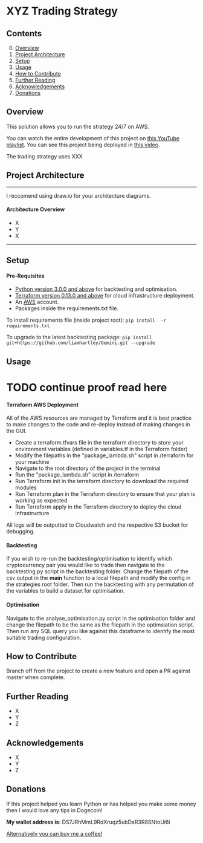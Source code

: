 # XYZ Trading Strategy

## Contents
0. [Overview](#overview)
1. [Project Architecture](#projectarchitecture)
2. [Setup](#setup) 
3. [Usage](#usage)
4. [How to Contribute](#howtocontribute)
5. [Further Reading](#furtherreading)
6. [Acknowledgements](#acknowledgements)
7. [Donations](#donations)

<a name="overview"></a>
## Overview 

This solution allows you to run the strategy 24/7 on AWS.

You can watch the entire development of this project on [this YouTube playlist](https://www.youtube.com/watch?v=ee0JCfeFw1o&list=PLobCEGRAX3hZ0KqKoZ1RTlYZF-VguIhtC&index=4).
You can see this project being deployed in [this video](https://www.youtube.com/watch?v=ee0JCfeFw1o&list=PLobCEGRAX3hZ0KqKoZ1RTlYZF-VguIhtC&index=3). 

The trading strategy uses XXX



<a name="projectarchitecture"></a>
## Project Architecture 


[comment]: <> (example of how to reference an image in the repository <img src="https://github.com/liamhartley/cryptotradingbot/blob/master/poloniex_cmo_trading_strategy/docs/cmo_trading_architecture.png" width="500px">)

---

I reccomend using draw.io for your architecture diagrams.

#### Architecture Overview
- X 
- Y
- X


---

<a name="setup"></a>
## Setup 


#### Pre-Requisites

- [Python version 3.0.0 and above](https://www.python.org/downloads/) for backtesting and optimisation.
- [Terraform version 0.13.0 and above](https://www.terraform.io/downloads.html) for cloud infrastructure deployment.
- An [AWS](https://aws.amazon.com) account.
- Packages inside the requirements.txt file.

To install requirements file (inside project root): `pip install  -r requirements.txt`

To upgrade to the latest backtesting package: `pip install  git+https://github.com/liamhartley/Gemini.git --upgrade`


<a name="usage"></a>
## Usage 
# TODO continue proof read here
#### Terraform AWS Deployment

All of the AWS resources are managed by Terraform and it is best practice to make changes to the code and re-deploy instead of making changes in the GUI.

- Create a terraform.tfvars file in the terraform directory to store your environment variables (defined in variables.tf in the Terraform folder)
- Modify the filepaths in the "package_lambda.sh" script in <strategy>/terraform for your machine
- Navigate to the root directory of the project in the terminal
- Run the "package_lambda.sh" script in <strategy>/terraform
- Run Terraform init in the terraform directory to download the required modules
- Run Terraform plan in the Terraform directory to ensure that your plan is working as expected
- Run Terraform apply in the Terraform directory to deploy the cloud infrastructure

All logs will be outputted to Cloudwatch and the respective S3 bucket for debugging.

#### Backtesting

If you wish to re-run the backtesting/optimisation to identify which cryptocurrency pair you would like to trade then navigate to the backtesting.py script in the backtesting folder.
Change the filepath of the csv output in the __main__ function to a local filepath and modify the config in the strategies root folder.
Then run the backtesting with any permutation of the variables to build a dataset for optimisation.

#### Optimisation

Navigate to the analyse_optimisation.py script in the optimisation folder and change the filepath to be the same as the filepath in the optimsiation script.
Then run any SQL query you like against this dataframe to identify the most suitable trading configuration.

<a name="howtocontribute"></a>
## How to Contribute 

Branch off from the project to create a new feature and open a PR against master when complete. 

<a name="projectarchitecture"></a>
## Further Reading
- X
- Y
- Z

<a name="acknowledgements"></a>
## Acknowledgements 
- X
- Y
- Z

<a name="donations"></a>
## Donations 

If this project helped you learn Python or has helped you make some money then I would love any tips in Dogecoin!

**My wallet address is**: DS7JRhMmL9RdXruqz5ubDaR3R8SNtoUi6i

[Alternatively you can buy me a coffee!](https://www.buymeacoffee.com/liamhartley)

